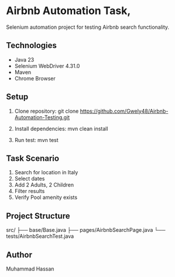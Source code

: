 # Airbnb Automation Task,

Selenium automation project for testing Airbnb search functionality.

## Technologies
- Java 23
- Selenium WebDriver 4.31.0
- Maven
- Chrome Browser

## Setup

1. Clone repository:
git clone https://github.com/Gwely48/Airbnb-Automation-Testing.git

2. Install dependencies:
mvn clean install

3. Run test:
mvn test

## Task Scenario

1. Search for location in Italy
2. Select dates
3. Add 2 Adults, 2 Children
4. Filter results
5. Verify Pool amenity exists

## Project Structure
src/
├── base/Base.java
├── pages/AirbnbSearchPage.java
└── tests/AirbnbSearchTest.java

## Author
Muhammad Hassan
